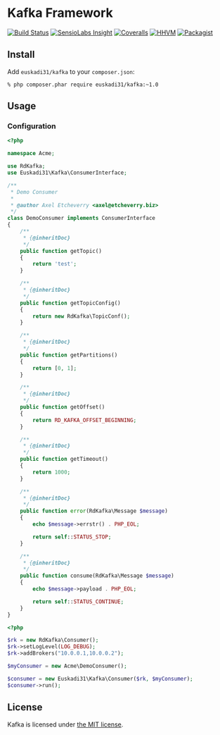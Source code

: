# Kafka Framework

[![Build Status](https://img.shields.io/travis/euskadi31/kafka/master.svg)](https://travis-ci.org/euskadi31/kafka)
[![SensioLabs Insight](https://img.shields.io/sensiolabs/i/27bdfd3f-f66a-4e81-ae93-560c333adc16.svg)](https://insight.sensiolabs.com/projects/27bdfd3f-f66a-4e81-ae93-560c333adc16)
[![Coveralls](https://img.shields.io/coveralls/euskadi31/kafka.svg)](https://coveralls.io/github/euskadi31/kafka)
[![HHVM](https://img.shields.io/hhvm/euskadi31/kafka.svg)](https://travis-ci.org/euskadi31/kafka)
[![Packagist](https://img.shields.io/packagist/v/euskadi31/kafka.svg)](https://packagist.org/packages/euskadi31/kafka)


## Install

Add `euskadi31/kafka` to your `composer.json`:

    % php composer.phar require euskadi31/kafka:~1.0

## Usage

### Configuration

```php
<?php

namespace Acme;

use RdKafka;
use Euskadi31\Kafka\ConsumerInterface;

/**
 * Demo Consumer
 *
 * @author Axel Etcheverry <axel@etcheverry.biz>
 */
class DemoConsumer implements ConsumerInterface
{
    /**
     * {@inheritDoc}
     */
    public function getTopic()
    {
        return 'test';
    }

    /**
     * {@inheritDoc}
     */
    public function getTopicConfig()
    {
        return new RdKafka\TopicConf();
    }

    /**
     * {@inheritDoc}
     */
    public function getPartitions()
    {
        return [0, 1];
    }

    /**
     * {@inheritDoc}
     */
    public function getOffset()
    {
        return RD_KAFKA_OFFSET_BEGINNING;
    }

    /**
     * {@inheritDoc}
     */
    public function getTimeout()
    {
        return 1000;
    }

    /**
     * {@inheritDoc}
     */
    public function error(RdKafka\Message $message)
    {
        echo $message->errstr() . PHP_EOL;

        return self::STATUS_STOP;
    }

    /**
     * {@inheritDoc}
     */
    public function consume(RdKafka\Message $message)
    {
        echo $message->payload . PHP_EOL;

        return self::STATUS_CONTINUE;
    }
}

```

```php
<?php

$rk = new RdKafka\Consumer();
$rk->setLogLevel(LOG_DEBUG);
$rk->addBrokers("10.0.0.1,10.0.0.2");

$myConsumer = new Acme\DemoConsumer();

$consumer = new Euskadi31\Kafka\Consumer($rk, $myConsumer);
$consumer->run();

```

## License

Kafka is licensed under [the MIT license](LICENSE.md).

